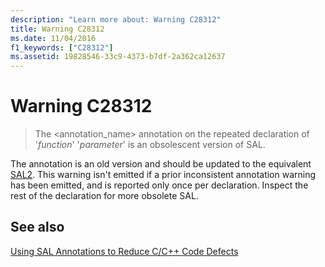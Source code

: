 ```yaml
---
description: "Learn more about: Warning C28312"
title: Warning C28312
ms.date: 11/04/2016
f1_keywords: ["C28312"]
ms.assetid: 19828546-33c9-4373-b7df-2a362ca12637
---
```

# Warning C28312

> The <annotation_name> annotation on the repeated declaration of '*function*' '*parameter*' is an obsolescent version of SAL.

The annotation is an old version and should be updated to the equivalent [SAL2](../code-quality/using-sal-annotations-to-reduce-c-cpp-code-defects.md). This warning isn't emitted if a prior inconsistent annotation warning has been emitted, and is reported only once per declaration. Inspect the rest of the declaration for more obsolete SAL.

## See also

[Using SAL Annotations to Reduce C/C++ Code Defects](../code-quality/using-sal-annotations-to-reduce-c-cpp-code-defects.md)
